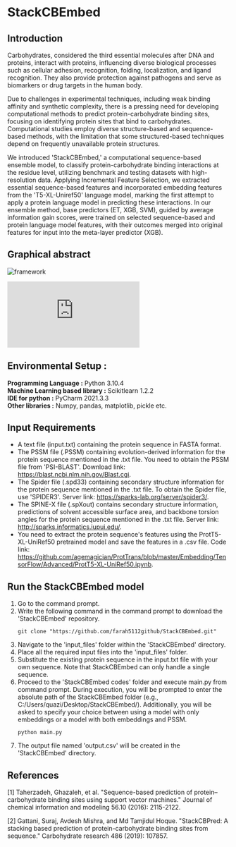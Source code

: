 # StackCBEmbed
## Introduction 

Carbohydrates, considered the third essential molecules after DNA and proteins, interact with proteins, influencing diverse biological processes such as cellular adhesion, recognition, folding, localization, and ligand recognition. They also provide protection against pathogens and serve as biomarkers or drug targets in the human body.

Due to challenges in experimental techniques, including weak binding affinity and synthetic complexity, there is a pressing need for developing computational methods to predict protein-carbohydrate binding sites, focusing on identifying protein sites that bind to carbohydrates. Computational studies employ diverse structure-based and sequence-based methods, with the limitation that some structured-based techniques depend on frequently unavailable protein structures.

We introduced 'StackCBEmbed,' a computational sequence-based ensemble model, to classify protein-carbohydrate binding interactions at the residue level, utilizing benchmark and testing datasets with high-resolution data. Applying Incremental Feature Selection, we extracted essential sequence-based features and incorporated embedding features from the 'T5-XL-Uniref50' language model, marking the first attempt to apply a protein language model in predicting these interactions. In our ensemble method, base predictors (ET, XGB, SVM), guided by average information gain scores, were trained on selected sequence-based and protein language model features, with their outcomes merged into original features for input into the meta-layer predictor (XGB).

## Graphical abstract
![framework](https://github.com/farah5112github/StackCBEmbed/assets/60771070/227c4f1e-1e87-4eef-8d81-8aa4013f6f1f)

![my_diagram](https://github.com/farah5112github/StackCBEmbed/files/13382446/my_diagram.pdf)


## Environmental Setup :
**Programming Language :** Python 3.10.4 <br />
**Machine Learning based library :** Scikitlearn 1.2.2 <br />
**IDE for python :** PyCharm 2021.3.3 <br />
**Other libraries :** Numpy, pandas, matplotlib, pickle etc.

## Input Requirements
- A text file (input.txt) containing the protein sequence in FASTA format.
- The PSSM file (.PSSM) containing evolution-derived information for the protein sequence mentioned in the .txt file.
  You need to obtain the PSSM file from 'PSI-BLAST'. Download link: https://blast.ncbi.nlm.nih.gov/Blast.cgi.
- The Spider file (.spd33) containing secondary structure information for the protein sequence mentioned in the .txt file.
  To obtain the Spider file, use 'SPIDER3'. Server link: https://sparks-lab.org/server/spider3/.
- The SPINE-X file (.spXout) contains secondary structure information, predictions of solvent accessible surface area, and
  backbone torsion angles for the protein sequence mentioned in the .txt file. Server link: http://sparks.informatics.iupui.edu/.
- You need to extract the protein sequence's features using the ProtT5-XL-UniRef50 pretrained model and save the features in a .csv file.
  Code link: https://github.com/agemagician/ProtTrans/blob/master/Embedding/TensorFlow/Advanced/ProtT5-XL-UniRef50.ipynb.


## Run the StackCBEmbed model
1. Go to the command prompt.
2. Write the following command in the command prompt to download the 'StackCBEmbed' repository.
   ```plaintext
   git clone "https://github.com/farah5112github/StackCBEmbed.git"
3. Navigate to the 'input_files' folder within the 'StackCBEmbed' directory.
4. Place all the required input files into the 'input_files' folder.
5. Substitute the existing protein sequence in the input.txt file with your own sequence. Note that StackCBEmbed can only handle a single sequence.
6. Proceed to the 'StackCBEmbed codes' folder and execute main.py from command prompt. During execution, you will be prompted to enter the absolute path of the StackCBEmbed folder (e.g., C:/Users/quazi/Desktop/StackCBEmbed/). Additionally, you will be asked to specify your choice between using a model with only embeddings or a model with both embeddings and PSSM.
    ```plaintext
   python main.py
7. The output file named 'output.csv' will be created in the 'StackCBEmbed' directory.

## References 
<a id="1">[1]</a>
Taherzadeh, Ghazaleh, et al. "Sequence-based prediction of protein–carbohydrate binding sites using support vector machines." Journal of chemical information and modeling 56.10 (2016): 2115-2122.<br />

<a id="2">[2]</a>
Gattani, Suraj, Avdesh Mishra, and Md Tamjidul Hoque. "StackCBPred: A stacking based prediction of protein-carbohydrate binding sites from sequence." Carbohydrate research 486 (2019): 107857.

